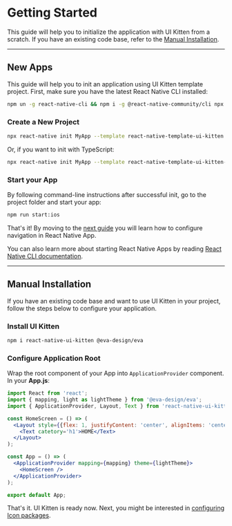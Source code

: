 # Getting Started

This guide will help you to initialize the application with UI Kitten from a scratch. If you have an existing code base, refer to the [Manual Installation](guides/getting-started#manual-installation).

<hr>

## New Apps

This guide will help you to init an application using UI Kitten template project. First, make sure you have the latest React Native CLI installed: 

 ```bash
npm un -g react-native-cli && npm i -g @react-native-community/cli npx
```

### Create a New Project

```bash
npx react-native init MyApp --template react-native-template-ui-kitten
```

Or, if you want to init with TypeScript:

```bash
npx react-native init MyApp --template react-native-template-ui-kitten-typescript
```

### Start your App

By following command-line instructions after successful init, go to the project folder and start your app:

```bash
npm run start:ios
``` 

That's it! By moving to the [next guide](guides/configure-navigation) you will learn how to configure navigation in React Native App.

You can also learn more about starting React Native Apps by reading <a href="https://github.com/react-native-community/cli/blob/master/docs/commands.md#commands" target="_blank">React Native CLI documentation</a>.

<hr>

## Manual Installation

If you have an existing code base and want to use UI Kitten in your project, follow the steps below to configure your application.

### Install UI Kitten

```bash
npm i react-native-ui-kitten @eva-design/eva
```

### Configure Application Root

Wrap the root component of your App into `ApplicationProvider` component. In your **App.js**:

```jsx
import React from 'react';
import { mapping, light as lightTheme } from '@eva-design/eva';
import { ApplicationProvider, Layout, Text } from 'react-native-ui-kitten';

const HomeScreen = () => (
  <Layout style={{flex: 1, justifyContent: 'center', alignItems: 'center'}}>
    <Text catetory='h1'>HOME</Text>
  </Layout>
);

const App = () => (
  <ApplicationProvider mapping={mapping} theme={lightTheme}>
    <HomeScreen />
  </ApplicationProvider>
);

export default App;
```

That's it. UI Kitten is ready now. Next, you might be interested in [configuring Icon packages](guides/icon-packages).
